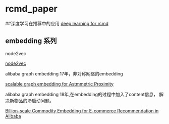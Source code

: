 # rcmd_paper

##深度学习在推荐中的应用
[deep learning for rcmd](https://github.com/shmilysyq/rcmd_paper/blob/master/Deep%20Learning%20for%20Recommender%20Systems.pdf)

## embedding 系列

node2vec 

[node2vec](https://github.com/shmilysyq/rcmd_paper/blob/master/embedding/node2vec.pdf)

alibaba graph embedding 17年，非对称网络的embedding

[scalable graph embedding for Astmmetric Proximity](https://github.com/shmilysyq/rcmd_paper/blob/master/embedding/Scalable%20Graph%20Embedding%20for%20Asymmetric%20Proximity.pdf)

alibaba graph embedding 18年,在embedding的过程中加入了content信息， 解决新物品的冷启动问题。

[Billion-scale Commodity Embedding for E-commerce Recommendation in Alibaba](https://github.com/shmilysyq/rcmd_paper/blob/master/embedding/billion-scaleEmbedding.pdf)
